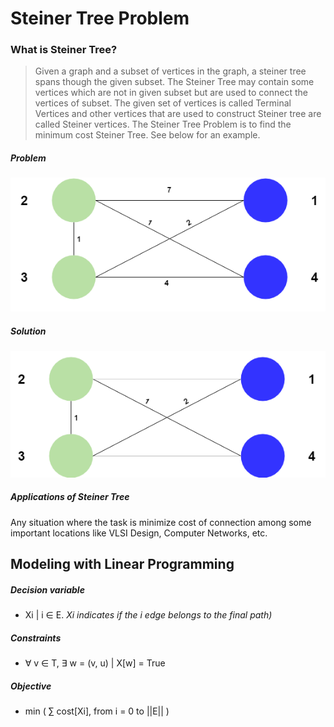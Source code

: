# Steiner Tree Problem
### What is Steiner Tree?
> Given a graph and a subset of vertices in the graph, a steiner tree spans though the given subset. The Steiner Tree may contain some vertices which are not in given subset but are used to connect the vertices of subset.
> The given set of vertices is called Terminal Vertices and other vertices that are used to construct Steiner tree are called Steiner vertices.
> The Steiner Tree Problem is to find the minimum cost Steiner Tree. See below for an example.

##### Problem
![Problem](https://github.com/NelsonGomesNeto/Operations-Research/blob/master/HardProblems/SteinerTreeProblem/problem.png)
##### Solution
![Solution](https://github.com/NelsonGomesNeto/Operations-Research/blob/master/HardProblems/SteinerTreeProblem/solution.png)

##### Applications of Steiner Tree
Any situation where the task is minimize cost of connection among some important locations like VLSI Design, Computer Networks, etc.

## Modeling with Linear Programming

##### Decision variable
* Xi | i ∈ E. *Xi indicates if the i edge belongs to the final path)*

##### Constraints
* ∀ v ∈ T, ∃ w = (v, u) | X[w] = True

##### Objective
* min ( ∑ cost[Xi], from i = 0 to ||E|| )
